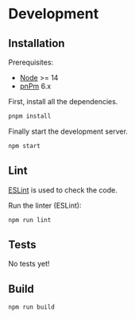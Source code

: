 # Development

## Installation

Prerequisites:
- [Node](https://nodejs.org/) >= 14
- [pnPm](https://pnpm.io/installation) 6.x

First, install all the dependencies.
```sh
pnpm install
```

Finally start the development server.
```sh
npm start
```

## Lint

[ESLint](https://eslint.org/) is used to check the code.

Run the linter (ESLint):
```sh
npm run lint
```

## Tests

No tests yet!

## Build

```sh
npm run build
```
